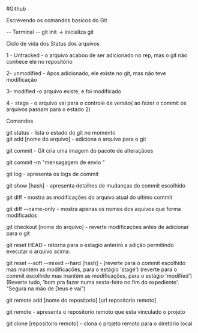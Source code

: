 #Github 

Escrevendo os comandos basicos do Git

-- Terminal --
git init -> inicializa git


Ciclo de vida dos Status dos arquivos

1 - Untracked
    - o arquivo acabou de ser adicionado no rep, mas o git não conhece ele no repositório

2- unmodified
    - Apos adicionado, ele existe no git, mas não teve modificação

3- modified
    -o arquivo existe, e foi modificado

4 - stage 
    - o arquivo vai para o controle de versão( ao fazer o commit os arquivos passam para o estado 2)


Comandos

git status - lista o estado do git no momento   
git add [nome do arquivo] - adiciona o arquivo para o git

git commit - Git cria uma imagem do pacote de alteraçãoes

git commit -m "mensagagem de envio "

git log - apresenta os logs de commit

git show [hash] -  apresenta detalhes de mudanças do commit escolhido

git diff - mostra as modificações do arquivo atual do ultimo commit

git diff --name-only -  mostra apenas os nomes dos aquivos que forma modificados

 git checkout [nome do arquivo] - reverte modificações antes de adicionar para o git

 git reset HEAD - retorna para o estagio anteriro a adição permitindo executar o arquivo acima.


 git reset --soft --mixed --hard [hash] - (reverte para o commit escolhido mas mantém as modificações, para o estágio 'stage') (reverte para o commit escolhido mas mantém as modificações, para o estágio 'modified') (Reverte tudo, 'bom pra fazer numa sexta-feira no  fim do expediente'. "Segura na mão de Deus e vai")

git remote add [nome do repositorio] [url repositorio remoto]

 git remote - apresenta o repositorio remoto que esta vinculado o projeto

 git clone [repositoiro remoto] - clona o projeto remoto para o diretório local 